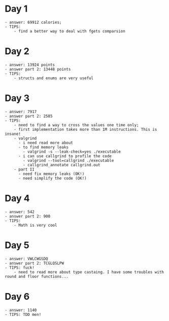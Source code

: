 # Day 1
    - answer: 69912 calories;
    - TIPS:
        - find a better way to deal with fgets comparsion

# Day 2
    - answer: 13924 points
    - answer part 2: 13448 points
    - TIPS:
        - structs and enums are very useful

# Day 3
    - answer: 7917
    - answer part 2: 2585
    - TIPS:
        - need to find a way to cross the values one time only;
        - first implementation takes more than 1M instructions. This is insane!
        - valgrind
          - i need read more about
          - to find memory leaks
            - valgrind -s --leak-check=yes ./executable
          - i can use callgrind to profile the code
            - valgrind --tool=callgrind ./executable
            - callgrind_annotate callgrind.out
        - part II
          - need fix memory leaks (OK!)
          - need simplify the code (OK!)

# Day 4
    - answer: 542
    - answer part 2: 900
    - TIPS:
        - Math is very cool

# Day 5
    - answer: VWLCWGSDQ
    - answer part 2: TCGLQSLPW
    - TIPS: fuck!
        - need to read more about type castaing. I have some troubles with round and floor functions...

# Day 6
    - answer: 1140
    - TIPS: TDD men!
